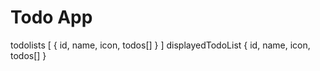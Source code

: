 # Todo App

todolists [ { id, name, icon, todos[] } ]
displayedTodoList { id, name, icon, todos[] }

